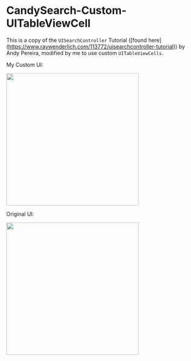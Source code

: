 # CandySearch-Custom-UITableViewCell

This is a copy of the `UISearchController` Tutorial ([found here] (https://www.raywenderlich.com/113772/uisearchcontroller-tutorial)) by Andy Pereira, modified by me to use custom `UITableViewCells`.

My Custom UI:

<p>
  <img src="http://i.imgur.com/YDMGaJl.png" width="350"/>
</p>

Original UI:

<p>
  <img src="http://i.imgur.com/FR4ZfDw.png" width="350"/>
</p>
